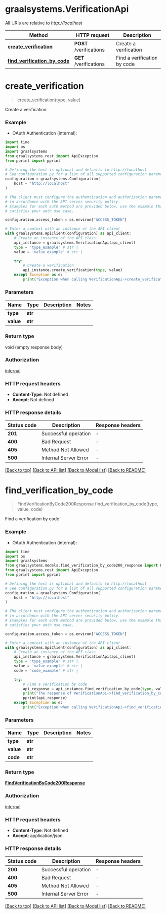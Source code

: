 # graalsystems.VerificationApi

All URIs are relative to *http://localhost*

Method | HTTP request | Description
------------- | ------------- | -------------
[**create_verification**](VerificationApi.md#create_verification) | **POST** /verifications | Create a verification
[**find_verification_by_code**](VerificationApi.md#find_verification_by_code) | **GET** /verifications | Find a verification by code


# **create_verification**
> create_verification(type, value)

Create a verification

### Example

* OAuth Authentication (internal):

```python
import time
import os
import graalsystems
from graalsystems.rest import ApiException
from pprint import pprint

# Defining the host is optional and defaults to http://localhost
# See configuration.py for a list of all supported configuration parameters.
configuration = graalsystems.Configuration(
    host = "http://localhost"
)

# The client must configure the authentication and authorization parameters
# in accordance with the API server security policy.
# Examples for each auth method are provided below, use the example that
# satisfies your auth use case.

configuration.access_token = os.environ["ACCESS_TOKEN"]

# Enter a context with an instance of the API client
with graalsystems.ApiClient(configuration) as api_client:
    # Create an instance of the API class
    api_instance = graalsystems.VerificationApi(api_client)
    type = 'type_example' # str | 
    value = 'value_example' # str | 

    try:
        # Create a verification
        api_instance.create_verification(type, value)
    except Exception as e:
        print("Exception when calling VerificationApi->create_verification: %s\n" % e)
```



### Parameters


Name | Type | Description  | Notes
------------- | ------------- | ------------- | -------------
 **type** | **str**|  | 
 **value** | **str**|  | 

### Return type

void (empty response body)

### Authorization

[internal](../README.md#internal)

### HTTP request headers

 - **Content-Type**: Not defined
 - **Accept**: Not defined

### HTTP response details

| Status code | Description | Response headers |
|-------------|-------------|------------------|
**201** | Successful operation |  -  |
**400** | Bad Request |  -  |
**405** | Method Not Allowed |  -  |
**500** | Internal Server Error |  -  |

[[Back to top]](#) [[Back to API list]](../README.md#documentation-for-api-endpoints) [[Back to Model list]](../README.md#documentation-for-models) [[Back to README]](../README.md)

# **find_verification_by_code**
> FindVerificationByCode200Response find_verification_by_code(type, value, code)

Find a verification by code

### Example

* OAuth Authentication (internal):

```python
import time
import os
import graalsystems
from graalsystems.models.find_verification_by_code200_response import FindVerificationByCode200Response
from graalsystems.rest import ApiException
from pprint import pprint

# Defining the host is optional and defaults to http://localhost
# See configuration.py for a list of all supported configuration parameters.
configuration = graalsystems.Configuration(
    host = "http://localhost"
)

# The client must configure the authentication and authorization parameters
# in accordance with the API server security policy.
# Examples for each auth method are provided below, use the example that
# satisfies your auth use case.

configuration.access_token = os.environ["ACCESS_TOKEN"]

# Enter a context with an instance of the API client
with graalsystems.ApiClient(configuration) as api_client:
    # Create an instance of the API class
    api_instance = graalsystems.VerificationApi(api_client)
    type = 'type_example' # str | 
    value = 'value_example' # str | 
    code = 'code_example' # str | 

    try:
        # Find a verification by code
        api_response = api_instance.find_verification_by_code(type, value, code)
        print("The response of VerificationApi->find_verification_by_code:\n")
        pprint(api_response)
    except Exception as e:
        print("Exception when calling VerificationApi->find_verification_by_code: %s\n" % e)
```



### Parameters


Name | Type | Description  | Notes
------------- | ------------- | ------------- | -------------
 **type** | **str**|  | 
 **value** | **str**|  | 
 **code** | **str**|  | 

### Return type

[**FindVerificationByCode200Response**](FindVerificationByCode200Response.md)

### Authorization

[internal](../README.md#internal)

### HTTP request headers

 - **Content-Type**: Not defined
 - **Accept**: application/json

### HTTP response details

| Status code | Description | Response headers |
|-------------|-------------|------------------|
**200** | Successful operation |  -  |
**400** | Bad Request |  -  |
**405** | Method Not Allowed |  -  |
**500** | Internal Server Error |  -  |

[[Back to top]](#) [[Back to API list]](../README.md#documentation-for-api-endpoints) [[Back to Model list]](../README.md#documentation-for-models) [[Back to README]](../README.md)

